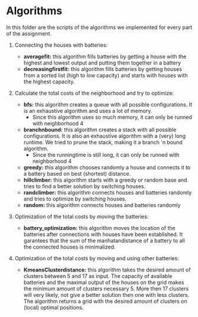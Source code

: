 # Algorithms

In this folder are the scripts of the algorithms we implemented for every part of the assignment.

1. Connecting the houses with batteries:
    * **averagefit:** this algorithm fills batteries by getting a house with the highest and lowest output and putting them together in a battery
    * **decreasingfirstfit:** this algorithm fills batteries by getting houses from a sorted list (high to low capacity) and starts with houses with the highest capacity.


2. Calculate the total costs of the neighborhood and try to optimize:
    * **bfs:** this algorithm creates a queue with all possible configurations. It is an exhaustive algorithm and uses a lot of memory.
        * Since this algorithm uses so much memory, it can only be runned with neighborhood 4
    * **branchnbound:** this algorithm creates a stack with all possible configurations. It is also an exhaustive algorithm with a (very) long runtime. We tried to prune the stack, making it a branch 'n bound algorithm.
        * Since the runningtime is still long, it can only be runned with neighborhood 4
    * **greedy:** this algorithm chooses randomly a house and connects it to a battery based on best (shortest) distance.
    * **hillclimber:** this algorithm starts with a greedy or random base and tries to find a better solution by  switching houses.
    * **randclimber:** this algorithm connects houses and batteries randomly and tries to optimize by switching houses.
    * **random:** this algorithm connects houses and batteries randomly


3. Optimization of the total costs by moving the batteries:
    * **battery_optimization:** this algorithm moves the location of the batteries after connections with houses have been established. It garantees that the sum of the manhatandistance of a battery to all the connected houses is minimalized.


4. Optimization of the total costs by moving and using other batteries:
    * **KmeansClusterdistance:** this algorithm takes the desired amount of clusters between 5 and 17 as input. The capacity of available batteries and the maximal output of the houses on the grid makes the minimum amount of clusters necessary 5. More then 17 clusters will very likely, not give a better solution then one with less clusters. The algorithm returns a grid with the desired amount of clusters on (local) optimal positions.   
